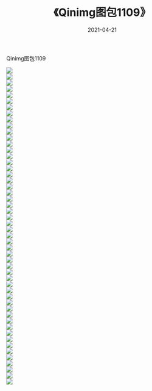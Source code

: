 ﻿---
layout: post
title:  《Qinimg图包1109》
date:   2021-04-21
img: http://imgx.orgx.ga/Qinimg图包/Qinimg图包1109/000.jpg
categories: [美女, 清纯, 唯美]
---

Qinimg图包1109

 ![](http://imgx.orgx.ga/Qinimg图包/Qinimg图包1109/001.jpg) <br>![](http://imgx.orgx.ga/Qinimg图包/Qinimg图包1109/002.jpg) <br>![](http://imgx.orgx.ga/Qinimg图包/Qinimg图包1109/003.jpg) <br>![](http://imgx.orgx.ga/Qinimg图包/Qinimg图包1109/004.jpg) <br>![](http://imgx.orgx.ga/Qinimg图包/Qinimg图包1109/005.jpg) <br>![](http://imgx.orgx.ga/Qinimg图包/Qinimg图包1109/006.jpg) <br>![](http://imgx.orgx.ga/Qinimg图包/Qinimg图包1109/007.jpg) <br>![](http://imgx.orgx.ga/Qinimg图包/Qinimg图包1109/008.jpg) <br>![](http://imgx.orgx.ga/Qinimg图包/Qinimg图包1109/009.jpg) <br>![](http://imgx.orgx.ga/Qinimg图包/Qinimg图包1109/010.jpg) <br>![](http://imgx.orgx.ga/Qinimg图包/Qinimg图包1109/011.jpg) <br>![](http://imgx.orgx.ga/Qinimg图包/Qinimg图包1109/012.jpg) <br>![](http://imgx.orgx.ga/Qinimg图包/Qinimg图包1109/013.jpg) <br>![](http://imgx.orgx.ga/Qinimg图包/Qinimg图包1109/014.jpg) <br>![](http://imgx.orgx.ga/Qinimg图包/Qinimg图包1109/015.jpg) <br>![](http://imgx.orgx.ga/Qinimg图包/Qinimg图包1109/016.jpg) <br>![](http://imgx.orgx.ga/Qinimg图包/Qinimg图包1109/017.jpg) <br>![](http://imgx.orgx.ga/Qinimg图包/Qinimg图包1109/018.jpg) <br>![](http://imgx.orgx.ga/Qinimg图包/Qinimg图包1109/019.jpg) <br>![](http://imgx.orgx.ga/Qinimg图包/Qinimg图包1109/020.jpg) <br>![](http://imgx.orgx.ga/Qinimg图包/Qinimg图包1109/021.jpg) <br>![](http://imgx.orgx.ga/Qinimg图包/Qinimg图包1109/022.jpg) <br>![](http://imgx.orgx.ga/Qinimg图包/Qinimg图包1109/023.jpg) <br>![](http://imgx.orgx.ga/Qinimg图包/Qinimg图包1109/024.jpg) <br>![](http://imgx.orgx.ga/Qinimg图包/Qinimg图包1109/025.jpg) <br>![](http://imgx.orgx.ga/Qinimg图包/Qinimg图包1109/026.jpg) <br>![](http://imgx.orgx.ga/Qinimg图包/Qinimg图包1109/027.jpg) <br>![](http://imgx.orgx.ga/Qinimg图包/Qinimg图包1109/028.jpg) <br>![](http://imgx.orgx.ga/Qinimg图包/Qinimg图包1109/029.jpg) <br>![](http://imgx.orgx.ga/Qinimg图包/Qinimg图包1109/030.jpg) <br>![](http://imgx.orgx.ga/Qinimg图包/Qinimg图包1109/031.jpg) <br>![](http://imgx.orgx.ga/Qinimg图包/Qinimg图包1109/032.jpg) <br>![](http://imgx.orgx.ga/Qinimg图包/Qinimg图包1109/033.jpg) <br>![](http://imgx.orgx.ga/Qinimg图包/Qinimg图包1109/034.jpg) <br>![](http://imgx.orgx.ga/Qinimg图包/Qinimg图包1109/035.jpg) <br>![](http://imgx.orgx.ga/Qinimg图包/Qinimg图包1109/036.jpg) <br>![](http://imgx.orgx.ga/Qinimg图包/Qinimg图包1109/037.jpg) <br>![](http://imgx.orgx.ga/Qinimg图包/Qinimg图包1109/038.jpg) <br>![](http://imgx.orgx.ga/Qinimg图包/Qinimg图包1109/039.jpg) <br>![](http://imgx.orgx.ga/Qinimg图包/Qinimg图包1109/040.jpg) <br>![](http://imgx.orgx.ga/Qinimg图包/Qinimg图包1109/041.jpg) <br>![](http://imgx.orgx.ga/Qinimg图包/Qinimg图包1109/042.jpg) <br>![](http://imgx.orgx.ga/Qinimg图包/Qinimg图包1109/043.jpg) <br>![](http://imgx.orgx.ga/Qinimg图包/Qinimg图包1109/044.jpg) <br>![](http://imgx.orgx.ga/Qinimg图包/Qinimg图包1109/045.jpg) <br>![](http://imgx.orgx.ga/Qinimg图包/Qinimg图包1109/046.jpg) <br>![](http://imgx.orgx.ga/Qinimg图包/Qinimg图包1109/047.jpg) <br>![](http://imgx.orgx.ga/Qinimg图包/Qinimg图包1109/048.jpg) <br>![](http://imgx.orgx.ga/Qinimg图包/Qinimg图包1109/049.jpg) <br>![](http://imgx.orgx.ga/Qinimg图包/Qinimg图包1109/050.jpg) <br>![](http://imgx.orgx.ga/Qinimg图包/Qinimg图包1109/051.jpg) <br>![](http://imgx.orgx.ga/Qinimg图包/Qinimg图包1109/052.jpg) <br>